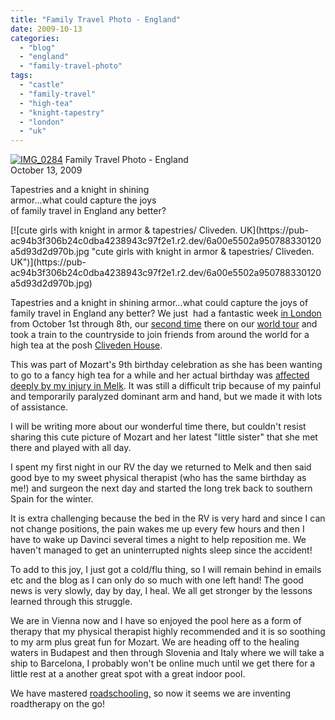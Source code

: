 ```yaml
---
title: "Family Travel Photo - England"
date: 2009-10-13
categories: 
  - "blog"
  - "england"
  - "family-travel-photo"
tags: 
  - "castle"
  - "family-travel"
  - "high-tea"
  - "knight-tapestry"
  - "london"
  - "uk"
---
```


 [![IMG_0284](https://pub-ac94b3f306b24c0dba4238943c97f2e1.r2.dev/6a00e5502a950788330120a5d927bb970b.jpg)](https://pub-ac94b3f306b24c0dba4238943c97f2e1.r2.dev/6a00e5502a950788330120a5d927bb970b.jpg) Family Travel Photo - England  
October 13, 2009

Tapestries and a knight in shining  
armor...what could capture the joys  
of family travel in England any better?

<!--more--> [![cute girls with knight in armor & tapestries/ Cliveden. UK](https://pub-ac94b3f306b24c0dba4238943c97f2e1.r2.dev/6a00e5502a950788330120a5d93d2d970b.jpg "cute girls with knight in armor & tapestries/ Cliveden. UK")](https://pub-ac94b3f306b24c0dba4238943c97f2e1.r2.dev/6a00e5502a950788330120a5d93d2d970b.jpg)  

Tapestries and a knight in shining armor...what could capture the joys of family travel in England any better? We just  had a fantastic week [in London](http://soultravelers3new.local/2009/10/-roomorama-short-term-rentals-usa-london-budget-hotel-apartments-.html#more) from October 1st through 8th, our [second time](http://soultravelers3new.local/2009/07/family-travel-photoengland-globe-theatre-king-lear.html) there on our [world tour](http://www.youtube.com/watch?v=wn9rDTZj-m4) and took a train to the countryside to join friends from around the world for a high tea at the posh [Cliveden House](http://en.wikipedia.org/wiki/Cliveden).

This was part of Mozart's 9th birthday celebration as she has been wanting to go to a fancy high tea for a while and her actual birthday was [affected deeply by my injury in Melk](http://soultravelers3new.local/2009/09/-a-travelers-tragic-tale-handling-travel-disasters-medical-emergency-.html). It was still a difficult trip because of my painful and temporarily paralyzed dominant arm and hand, but we made it with lots of assistance.

I will be writing more about our wonderful time there, but couldn't resist sharing this cute picture of Mozart and her latest "little sister" that she met there and played with all day.

I spent my first night in our RV the day we returned to Melk and then said good bye to my sweet physical therapist (who has the same birthday as me!) and surgeon the next day and started the long trek back to southern Spain for the winter.

It is extra challenging because the bed in the RV is very hard and since I can not change positions, the pain wakes me up every few hours and then I have to wake up Davinci several times a night to help reposition me. We haven't managed to get an uninterrupted nights sleep since the accident!

To add to this joy, I just got a cold/flu thing, so I will remain behind in emails etc and the blog as I can only do so much with one left hand! The good news is very slowly, day by day, I heal. We all get stronger by the lessons learned through this struggle.

We are in Vienna now and I have so enjoyed the pool here as a form of therapy that my physical therapist highly recommended and it is so soothing to my arm plus great fun for Mozart. We are heading off to the healing waters in Budapest and then through Slovenia and Italy where we will take a ship to Barcelona, I probably won't be online much until we get there for a little rest at a another great spot with a great indoor pool.

We have mastered [roadschooling,](http://soultravelers3new.local/2008/09/pint-sized-pilg.html) so now it seems we are inventing roadtherapy on the go!
